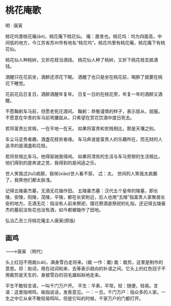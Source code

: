 <link href="../../css/style.css" rel="stylesheet" type="text/css" />

# 桃花庵歌

<span class="r">明 · 唐寅

<div class="p">

桃花坞里桃花庵(ān)，桃花庵下桃花仙。
<span class="comment">庵：屋舍也。桃花坞：坞为四面高，中间低的地方，今江苏省苏州市有地名“桃花坞”。桃花坞里有桃花庵，桃花庵下有桃花仙。

桃花仙人种桃树，又折花枝当酒钱。
<span class="comment">桃花仙人种了桃树，又折下桃花枝去抵酒钱。

酒醒只在花前坐，酒醉还须花下眠。
<span class="comment">酒醒了也只是坐在桃花前，喝醉了就要在桃花下睡觉。

花前花后日复日，酒醉酒醒年复年。
<span class="comment">日复一日的在桃花旁，年复一年的酒醉又酒醒。

不愿鞠躬车马前，但愿老死花酒间。
<span class="comment">鞠躬：恭敬谨慎的样子，表示屈从，屈服。
不愿意在华贵的车马前弯腰屈从，只希望在赏花饮酒中度日死去。

若将富贵比贫贱，一在平地一在天。
<span class="comment">如果将富贵和贫贱相比，那是天壤之别。

车尘马足贵者趣，酒盏花枝贫者缘。
<span class="comment">车马奔波是富贵人的乐趣所在，而无财的人追寻的是酒盏和花枝。

若将贫贱比车马，他得驱驰我得闲。
<span class="comment">如果将清贫的生活与车马劳顿的生活相比，他们得到的是奔波之苦，我得到的是闲适之乐。

世人笑我忒(tuī)疯颠，我咲(xiào)世人看不穿。
<span class="comment">忒：太。
世间的人笑我太疯癫了，我笑他们都太肤浅。

记得五陵豪杰墓，无酒无花锄作田。
<span class="comment">五陵豪杰墓：汉代五个皇帝的陵墓，即长陵，安陵，阳陵，茂陵，平陵，都在长安附近，后人也用“五陵”指富贵人家聚居长安的地方。无酒无花：指没有人前来祭祀，摆花祭酒是祭祀的礼俗。还记得五陵豪杰的墓前没有花也没有酒，如今都被锄作了田地。

弘治乙丑三月桃花庵主人唐寅(原版)

## 画鸡

<span class="r">--->唐寅 〔明代〕

头上红冠不用裁(cái)，满身雪白走将来。(裁 一作：戴)
<span class="comment">裁：裁剪，这里是制作的意思。将：助词，用在动词和来、去等表示趋向的补语之间。它头上的红色冠子不用裁剪是天生的，身披雪白的羽毛雄赳赳地走来。

平生不敢轻言语，一叫千门万户开。
<span class="comment">平生：平素，平常。轻：随便，轻易。言语：这里指啼鸣，喻指说话，发表意见。一：一旦。千门万户：指众多的人家。一生之中它从来不敢轻易鸣叫，但是它叫的时候，千家万户的门都打开。

